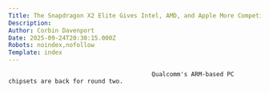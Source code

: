 ```yaml
---
Title: The Snapdragon X2 Elite Gives Intel, AMD, and Apple More Competition
Description: 
Author: Corbin Davenport
Date: 2025-09-24T20:30:15.000Z
Robots: noindex,nofollow
Template: index
---
```


                                            Qualcomm's ARM-based PC chipsets are back for round two.
                                        